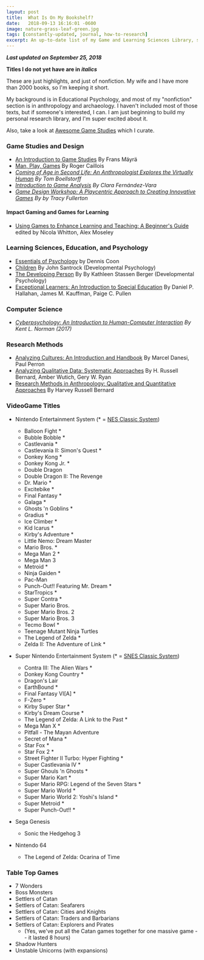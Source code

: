 ```yaml
---
layout: post
title:  What Is On My Bookshelf?
date:   2018-09-13 16:16:01 -0600
image: nature-grass-leaf-green.jpg
tags: [constantly-updated, journal, how-to-research]
excerpt: An up-to-date list of my Game and Learning Sciences Library, some other research texts, and books I want to get. Plus, of course, my games!
---
```


***Last updated on September 25, 2018***

**Titles I do not yet have are in *italics***

These are just highlights, and just of nonfiction. My wife and I have more than 2000 books, so I'm keeping it short.

My background is in Educational Psychology, and most of my "nonfiction" section is in anthropology and archaeology.
I haven't included most of those texts, but if someone's interested, I can.
I am just beginning to build my personal research library, and I'm super excited about it.

Also, take a look at [Awesome Game Studies](https://github.com/electricjones/awesome-game-studies) which I curate.

### Game Studies and Design
- [An Introduction to Game Studies](https://books.google.com/books?id=XonWQB1vHDMC) By Frans Mäyrä
- [Man, Play, Games](https://books.google.com/books?id=bDjOPsjzfC4C) By Roger Caillois
- *[Coming of Age in Second Life: An Anthropologist Explores the Virtually Human](https://books.google.com/books?id=jlLpCAAAQBAJ) By Tom Boellstorff*
- *[Introduction to Game Analysis](https://books.google.com/books?id=BV4KBAAAQBAJ) By Clara Fernández-Vara*
- *[Game Design Workshop: A Playcentric Approach to Creating Innovative Games](https://books.google.com/books?id=9kNnDwAAQBAJ) By by Tracy Fullerton*

#### Impact Gaming and Games for Learning
- [Using Games to Enhance Learning and Teaching: A Beginner's Guide](https://books.google.com/books?id=wniRbc74sTIC) edited by Nicola Whitton, Alex Moseley

### Learning Sciences, Education, and Psychology
- [Essentials of Psychology](https://books.google.com/books?id=wzqVPwAACAAJ) by Dennis Coon
- [Children](https://books.google.com/books?id=PrlZCgAAQBAJ) By John Santrock (Developmental Psychology)
- [The Developing Person](https://books.google.com/books?id=mC_LNMy2rbkC) By By Kathleen Stassen Berger (Developmental Psychology)
- [Exceptional Learners: An Introduction to Special Education](https://books.google.com/books?id=p3QuswEACAAJ) By Daniel P. Hallahan, James M. Kauffman, Paige C. Pullen

### Computer Science
- *[Cyberpsychology: An Introduction to Human-Computer Interaction](https://books.google.com/books?id=Vy8oDgAAQBAJ) By Kent L. Norman (2017)*

### Research Methods
- [Analyzing Cultures: An Introduction and Handbook](https://books.google.com/books?id=KIzshlXCcogC) By Marcel Danesi, Paul Perron
- [Analyzing Qualitative Data: Systematic Approaches]((https://books.google.com/books?id=Hba4DAAAQBAJ)) By H. Russell Bernard, Amber Wutich, Gery W. Ryan
- [Research Methods in Anthropology: Qualitative and Quantitative Approaches](https://books.google.com/books?id=Ngg-MNMH1YoC) By Harvey Russell Bernard

### VideoGame Titles
- Nintendo Entertainment System (* = [NES Classic System](https://en.wikipedia.org/wiki/NES_Classic_Edition))
    - Balloon Fight *
    - Bubble Bobble *
    - Castlevania *
    - Castlevania II: Simon's Quest *
    - Donkey Kong *
    - Donkey Kong Jr. *
    - Double Dragon
    - Double Dragon II: The Revenge
    - Dr. Mario *
    - Excitebike *
    - Final Fantasy *
    - Galaga *
    - Ghosts 'n Goblins *
    - Gradius *
    - Ice Climber *
    - Kid Icarus *
    - Kirby's Adventure *
    - Little Nemo: Dream Master
    - Mario Bros. *
    - Mega Man 2 *
    - Mega Man 3
    - Metroid *
    - Ninja Gaiden *
    - Pac-Man
    - Punch-Out!! Featuring Mr. Dream *
    - StarTropics *
    - Super Contra *
    - Super Mario Bros.
    - Super Mario Bros. 2
    - Super Mario Bros. 3
    - Tecmo Bowl *
    - Teenage Mutant Ninja Turtles
    - The Legend of Zelda *
    - Zelda II: The Adventure of Link *
    
- Super Nintendo Entertainment System (* = [SNES Classic System](https://en.wikipedia.org/wiki/Super_NES_Classic_Edition))
    - Contra III: The Alien Wars *
    - Donkey Kong Country *
    - Dragon's Lair
    - EarthBound *
    - Final Fantasy VI[A] *
    - F-Zero *
    - Kirby Super Star *
    - Kirby's Dream Course *
    - The Legend of Zelda: A Link to the Past *
    - Mega Man X *
    - Pitfall - The Mayan Adventure
    - Secret of Mana *
    - Star Fox *
    - Star Fox 2 *
    - Street Fighter II Turbo: Hyper Fighting *
    - Super Castlevania IV *
    - Super Ghouls 'n Ghosts *
    - Super Mario Kart *
    - Super Mario RPG: Legend of the Seven Stars *
    - Super Mario World *
    - Super Mario World 2: Yoshi's Island *
    - Super Metroid *
    - Super Punch-Out!! *
    
- Sega Genesis
    - Sonic the Hedgehog 3
    
- Nintendo 64
    - The Legend of Zelda: Ocarina of Time

### Table Top Games
- 7 Wonders
- Boss Monsters
- Settlers of Catan
- Settlers of Catan: Seafarers
- Settlers of Catan: Cities and Knights
- Settlers of Catan: Traders and Barbarians
- Settlers of Catan: Explorers and Pirates
    - (Yes, we've put all the Catan games together for one massive game -- it lasted 8 hours)
- Shadow Hunters
- Unstable Unicorns (with expansions)

